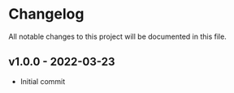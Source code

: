 # Changelog

All notable changes to this project will be documented in this file.

<a name="v1.0.0"></a>
## v1.0.0 - 2022-03-23

- Initial commit
